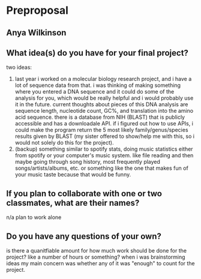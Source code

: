 # Preproposal
## Anya Wilkinson

## What idea(s) do you have for your final project?

two ideas: 
1. last year i worked on a molecular biology research project, and i have a lot of sequence data from that. i was thinking of making something where you entered a DNA sequence and it could do some of the analysis for you, which would be really helpful and i would probably use it in the future. current thoughts about pieces of this DNA analysis are sequence length, nucleotide count, GC%, and translation into the amino acid sequence. there is a database from NIH (BLAST) that is publicly accessible and has a downloadale API. if i figured out how to use APIs, i could make the program return the 5 most likely family/genus/species results given by BLAST (my sister offered to show/help me with this, so i would not solely do this for the project). 
2. (backup) something similar to spotify stats, doing music statistics either from spotify or your computer's music system. like file reading and then maybe going through song history, most frequently played songs/artists/albums, etc. or something like the one that makes fun of your music taste because that would be funny.

## If you plan to collaborate with one or two classmates, what are their names?

n/a plan to work alone

## Do you have any questions of your own?

is there a quanitfiable amount for how much work should be done for the project? like a number of hours or something? when i was brainstorming ideas my main concern was whether any of it was "enough" to count for the project.

